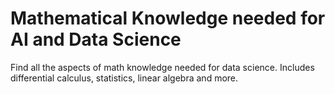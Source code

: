 # Mathematical Knowledge needed for AI and Data Science
Find all the aspects of math knowledge needed for data science. Includes differential calculus, statistics, linear algebra and more.